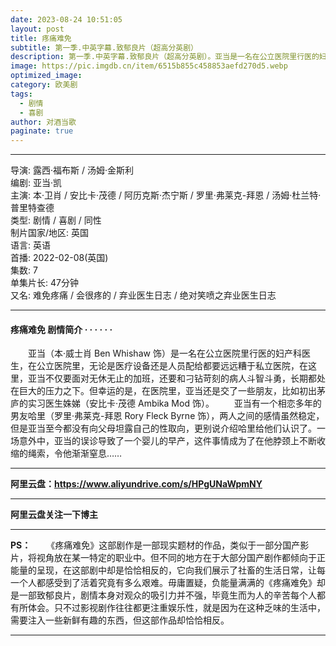 ```yaml
---
date: 2023-08-24 10:51:05
layout: post
title: 疼痛难免
subtitle: 第一季.中英字幕.致郁良片（超高分英剧）
description: 第一季.中英字幕.致郁良片（超高分英剧）。亚当是一名在公立医院里行医的妇产科医生，在公立医院里，无论是医疗设备还是人员配给都要远远糟于私立医院，在这里，亚当不仅要面对无休无止的加班，还要和刁钻苛刻的病人斗智斗勇，长期都处在巨大的压力之下...
image: https://pic.imgdb.cn/item/6515b855c458853aefd270d5.webp
optimized_image: 
category: 欧美剧
tags:
  - 剧情
  - 喜剧
author: 对酒当歌
paginate: true
---
```


---

导演: 露西·福布斯 / 汤姆·金斯利  
编剧: 亚当·凯  
主演: 本·卫肖 / 安比卡·茂德 / 阿历克斯·杰宁斯 / 罗里·弗莱克-拜恩 / 汤姆·杜兰特·普里特查德  
类型: 剧情 / 喜剧 / 同性  
制片国家/地区: 英国  
语言: 英语  
首播: 2022-02-08(英国)  
集数: 7  
单集片长: 47分钟  
又名: 难免疼痛 / 会很疼的 / 弃业医生日志 / 绝对笑喷之弃业医生日志  

---

#### 疼痛难免 剧情简介 · · · · · ·

　　亚当（本·威士肖 Ben Whishaw 饰）是一名在公立医院里行医的妇产科医生，在公立医院里，无论是医疗设备还是人员配给都要远远糟于私立医院，在这里，亚当不仅要面对无休无止的加班，还要和刁钻苛刻的病人斗智斗勇，长期都处在巨大的压力之下。但幸运的是，在医院里，亚当还是交了一些朋友，比如初出茅庐的实习医生姝娣（安比卡·茂德 Ambika Mod 饰）。
　　亚当有一个相恋多年的男友哈里（罗里·弗莱克-拜恩 Rory Fleck Byrne 饰），两人之间的感情虽然稳定，但是亚当至今都没有向父母坦露自己的性取向，更别说介绍哈里给他们认识了。一场意外中，亚当的误诊导致了一个婴儿的早产，这件事情成为了在他脖颈上不断收缩的绳索，令他渐渐窒息……

---

**阿里云盘：<https://www.aliyundrive.com/s/HPgUNaWpmNY>**

---

**阿里云盘关注一下博主**

---

**PS：**
　　《疼痛难免》这部剧作是一部现实题材的作品，类似于一部分国产影片，将视角放在某一特定的职业中。但不同的地方在于大部分国产剧作都倾向于正能量的呈现，在这部剧中却是恰恰相反的，它向我们展示了社畜的生活日常，让每一个人都感受到了活着究竟有多么艰难。毋庸置疑，负能量满满的《疼痛难免》却是一部致郁良片，剧情本身对观众的吸引力并不强，毕竟生而为人的辛苦每个人都有所体会。只不过影视剧作往往都更注重娱乐性，就是因为在这种乏味的生活中，需要注入一些新鲜有趣的东西，但这部作品却恰恰相反。

---
